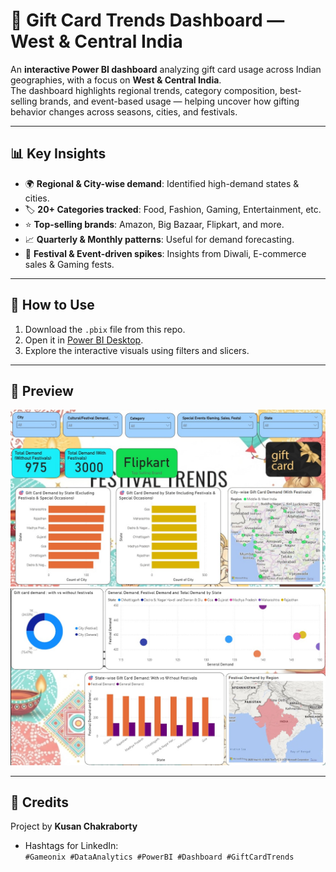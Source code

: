 # 🎁 Gift Card Trends Dashboard — West & Central India  

An **interactive Power BI dashboard** analyzing gift card usage across Indian geographies, with a focus on **West & Central India**.  
The dashboard highlights regional trends, category composition, best-selling brands, and event-based usage — helping uncover how gifting behavior changes across seasons, cities, and festivals.  

---

## 📊 Key Insights
- 🌍 **Regional & City-wise demand**: Identified high-demand states & cities.  
- 🏷️ **20+ Categories tracked**: Food, Fashion, Gaming, Entertainment, etc.  
- ⭐ **Top-selling brands**: Amazon, Big Bazaar, Flipkart, and more.  
- 📈 **Quarterly & Monthly patterns**: Useful for demand forecasting.  
- 🎉 **Festival & Event-driven spikes**: Insights from Diwali, E-commerce sales & Gaming fests.  

---

## 🔗 How to Use
1. Download the `.pbix` file from this repo.  
2. Open it in [Power BI Desktop](https://powerbi.microsoft.com/desktop/).  
3. Explore the interactive visuals using filters and slicers.  

---

## 📸 Preview

![Dashboard Screenshot](Dashboard1.jpg)  
![Dashboard Screenshot2](Dashboard2.jpg)  

---

## 🙌 Credits
Project by **Kusan Chakraborty**  
- Hashtags for LinkedIn:  
  `#Gameonix #DataAnalytics #PowerBI #Dashboard #GiftCardTrends`  

